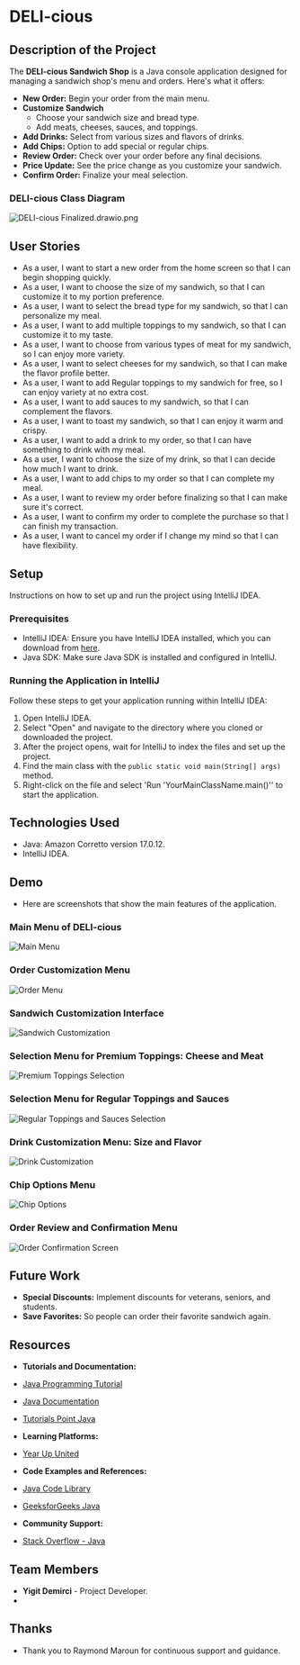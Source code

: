 # DELI-cious

## Description of the Project

The **DELI-cious Sandwich Shop** is a Java console application designed for managing a sandwich shop's menu and orders.
Here's what it offers:

- **New Order:** Begin your order from the main menu.
- **Customize Sandwich**
  - Choose your sandwich size and bread type.
  - Add meats, cheeses, sauces, and toppings.
- **Add Drinks:** Select from various sizes and flavors of drinks.
- **Add Chips:** Option to add special or regular chips.
- **Review Order:** Check over your order before any final decisions.
- **Price Update:** See the price change as you customize your sandwich.
- **Confirm Order:** Finalize your meal selection.


### DELI-cious Class Diagram                         
![DELI-cious Finalized.drawio.png](imgs%2FDELI-cious%20Finalized.drawio.png)


## User Stories

- As a user, I want to start a new order from the home screen so that I can begin shopping quickly.
- As a user, I want to choose the size of my sandwich, so that I can customize it to my portion preference.
- As a user, I want to select the bread type for my sandwich, so that I can personalize my meal.
- As a user, I want to add multiple toppings to my sandwich, so that I can customize it to my taste.
- As a user, I want to choose from various types of meat for my sandwich, so I can enjoy more variety.
- As a user, I want to select cheeses for my sandwich, so that I can make the flavor profile better.
- As a user, I want to add Regular toppings to my sandwich for free, so I can enjoy variety at no extra cost.
- As a user, I want to add sauces to my sandwich, so that I can complement the flavors.
- As a user, I want to toast my sandwich, so that I can enjoy it warm and crispy.
- As a user, I want to add a drink to my order, so that I can have something to drink with my meal.
- As a user, I want to choose the size of my drink, so that I can decide how much I want to drink.
- As a user, I want to add chips to my order so that I can complete my meal.
- As a user, I want to review my order before finalizing so that I can make sure it's correct.
- As a user, I want to confirm my order to complete the purchase so that I can finish my transaction.
- As a user, I want to cancel my order if I change my mind so that I can have flexibility.


## Setup

Instructions on how to set up and run the project using IntelliJ IDEA.

### Prerequisites

- IntelliJ IDEA: Ensure you have IntelliJ IDEA installed, which you can download from [here](https://www.jetbrains.com/idea/download/).
- Java SDK: Make sure Java SDK is installed and configured in IntelliJ.

### Running the Application in IntelliJ

Follow these steps to get your application running within IntelliJ IDEA:

1. Open IntelliJ IDEA.
2. Select "Open" and navigate to the directory where you cloned or downloaded the project.
3. After the project opens, wait for IntelliJ to index the files and set up the project.
4. Find the main class with the `public static void main(String[] args)` method.
5. Right-click on the file and select 'Run 'YourMainClassName.main()'' to start the application.

## Technologies Used

- Java: Amazon Corretto version 17.0.12.
- IntelliJ IDEA.

## Demo
- Here are screenshots that show the main features of the application.
### Main Menu of DELI-cious
![Main Menu](imgs/Main%20Menu.JPG)

### Order Customization Menu
![Order Menu](imgs/Order%20Menu.JPG)

### Sandwich Customization Interface
![Sandwich Customization](imgs/Adding%20Sandwich%20Menu.JPG)

### Selection Menu for Premium Toppings: Cheese and Meat
![Premium Toppings Selection](imgs/Multiple%20choose%20Chese%20and%20Meat.JPG)

### Selection Menu for Regular Toppings and Sauces
![Regular Toppings and Sauces Selection](imgs/Multiple%20choose%20Regular%20Topping%20and%20Sauce.JPG)

### Drink Customization Menu: Size and Flavor
![Drink Customization](imgs/drink%20size%20and%20flavor%20choose.JPG)

### Chip Options Menu
![Chip Options](imgs/Chips%20options.JPG)

### Order Review and Confirmation Menu
![Order Confirmation Screen](imgs/User%20confirmation%20end%20of%20the%20order.JPG)

## Future Work

- **Special Discounts:** Implement discounts for veterans, seniors, and students.
- **Save Favorites:** So people can order their favorite sandwich again.

## Resources
- **Tutorials and Documentation:**
- [Java Programming Tutorial](https://www.w3schools.com/java)
- [Java Documentation](https://docs.oracle.com/javase/8/docs/api/)
- [Tutorials Point Java](https://www.tutorialspoint.com/java/index.htm)

- **Learning Platforms:**
- [Year Up United](https://yearup.brightspace.com/d2l/home/8605)

- **Code Examples and References:**
- [Java Code Library](https://www.baeldung.com/java-current-month-start-date#:~:text=Using%20the%20LocalDate%20Class,date%20with%20the%20day%20altered.)
- [GeeksforGeeks Java](https://www.geeksforgeeks.org/java/)

- **Community Support:**
- [Stack Overflow - Java](https://stackoverflow.com/questions/tagged/java)

## Team Members

- **Yigit Demirci** - Project Developer.
-
## Thanks

- Thank you to Raymond Maroun for continuous support and guidance.